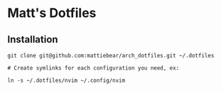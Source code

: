 # Matt's Dotfiles

## Installation

```
git clone git@github.com:mattiebear/arch_dotfiles.git ~/.dotfiles

# Create symlinks for each configuration you need, ex:

ln -s ~/.dotfiles/nvim ~/.config/nvim
```
